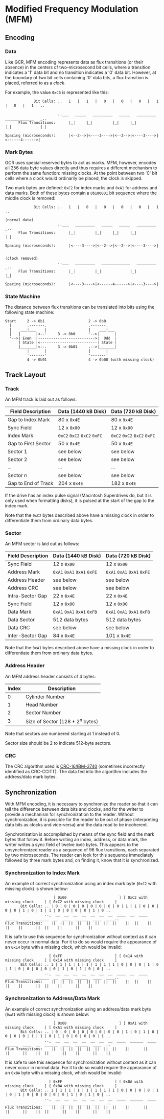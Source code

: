 # Modified Frequency Modulation (MFM)

## Encoding

### Data

Like GCR, MFM encoding represents data as flux transitions (or their absence) in the centers of two-microsecond bit cells, where a transition indicates a '1' data bit and no transition indicates a '0' data bit.  However, at the boundary of two bit cells containing '0' data bits, a flux transition is placed, referred to as a *clock*.

For example, the value `0xC5` is represented like this:

```
             Bit Cells: ..   1   |   1   |   0   |   0   |   0   |   1   |   0   |   1   ..

                        ..___   _____   _________   _____   _________   _____________   _..
      Flux Transitions:      |_|     |_|         |_|     |_|         |_|             |_|

Spacing (microseconds):      |<--2-->|<----3---->|<--2-->|<----3---->|<------4------>|
```


### Mark Bytes

GCR uses special reserved bytes to act as marks.  MFM, however, encodes all 256 data byte values directly and thus requires a different mechanism to perform the same function: missing clocks.  At the point between two '0' bit cells where a clock would ordinarily be placed, the clock is skipped.

Two mark bytes are defined: `0xC2` for index marks and `0xA1` for address and data marks.  Both of these bytes contain a `0b100001` bit sequence where the middle clock is removed:

```
             Bit Cells: ..   1   |   0   |   0   |   0   |   0   |   1   ..

(normal data)
                        ..___   _________   _____   _____   _________   _..
      Flux Transitions:      |_|         |_|     |_|     |_|         |_|

Spacing (microseconds):      |<----3---->|<--2-->|<--2-->|<----3---->|


(clock removed)
                        ..___   _________   _____________   _________   _..
      Flux Transitions:      |_|         |_|             |_|         |_|

Spacing (microseconds):      |<----3---->|<------4------>|<----3---->|
```


### State Machine

The distance between flux transitions can be translated into bits using the following state machine:

```
Start     2 -> 0b1                    2 -> 0b0
  |       .-------.                   .-------.
  |    ___|___    |                   |    ___|___
  |   |       |<--'     3 -> 0b0      '-->|       |
  '-->| Even  |-------------------------->|  Odd  |
      | State |<--------------------------| State |
      |_______|<--.     3 -> 0b01     .-->|_______|
          |       |                   |       |
          '-------'                   '-------'
          4 -> 0b01                   4 -> 0b00 (with missing clock)
```


## Track Layout

### Track

An MFM track is laid out as follows:

| Field Description   | Data (1440 kB Disk)         | Data (720 kB Disk)          |
| ------------------- | --------------------------- | --------------------------- |
| Gap to Index Mark   | 80 x `0x4E`                 | 80 x `0x4E`                 |
| Sync Field          | 12 x `0x00`                 | 12 x `0x00`                 |
| Index Mark          | `0xC2` `0xC2` `0xC2` `0xFC` | `0xC2` `0xC2` `0xC2` `0xFC` |
| Gap to First Sector | 50 x `0x4E`                 | 50 x `0x4E`                 |
| Sector 1            | see below                   | see below                   |
| Sector 2            | see below                   | see below                   |
| ...                 | ...                         | ...                         |
| Sector *n*          | see below                   | see below                   |
| Gap to End of Track | 204 x `0x4E`                | 182 x `0x4E`                |

If the drive has an index pulse signal (Macintosh Superdrives do, but it is only used when formatting disks), it is pulsed at the start of the gap to the index mark.

Note that the `0xC2` bytes described above have a missing clock in order to differentiate them from ordinary data bytes.


### Sector

An MFM sector is laid out as follows:

| Field Description   | Data (1440 kB Disk)         | Data (720 kB Disk)          |
| ------------------- | --------------------------- | --------------------------- |
| Sync Field          | 12 x `0x00`                 | 12 x `0x00`                 |
| Address Mark        | `0xA1` `0xA1` `0xA1` `0xFE` | `0xA1` `0xA1` `0xA1` `0xFE` |
| Address Header      | see below                   | see below                   |
| Address CRC         | see below                   | see below                   |
| Intra-Sector Gap    | 22 x `0x4E`                 | 22 x `0x4E`                 |
| Sync Field          | 12 x `0x00`                 | 12 x `0x00`                 |
| Data Mark           | `0xA1` `0xA1` `0xA1` `0xFB` | `0xA1` `0xA1` `0xA1` `0xFB` |
| Data Sector         | 512 data bytes              | 512 data bytes              |
| Data CRC            | see below                   | see below                   |
| Inter-Sector Gap    | 84 x `0x4E`                 | 101 x `0x4E`                |

Note that the `0xA1` bytes described above have a missing clock in order to differentiate them from ordinary data bytes.


### Address Header

An MFM address header consists of 4 bytes:

| Index | Description                                |
| ----- | ------------------------------------------ |
| 0     | Cylinder Number                            |
| 1     | Head Number                                |
| 2     | Sector Number                              |
| 3     | Size of Sector (128 * 2<sup>n</sup> bytes) |

Note that sectors are numbered starting at 1 instead of 0.

Sector size should be 2 to indicate 512-byte sectors.


### CRC

The CRC algorithm used is [CRC-16/IBM-3740](https://reveng.sourceforge.io/crc-catalogue/16.htm#crc.cat.crc-16-ibm-3740) (sometimes incorrectly identified as CRC-CCITT).  The data fed into the algorithm includes the address/data mark bytes.


## Synchronization

With MFM encoding, it is necessary to synchronize the reader so that it can tell the difference between data bits and clocks, and for the writer to provide a mechanism for synchronization to the reader.  Without synchronization, it is possible for the reader to be out of phase (interpreting data bits as clocks and vice-versa) and the data read to be incoherent.

Synchronization is accomplished by means of the sync field and the mark bytes that follow it.  Before writing an index, address, or data mark, the writer writes a sync field of twelve `0x00` bytes.  This appears to the unsynchronized reader as a sequence of 96 flux transitions, each separated by two microseconds.  The reader can look for this sequence immediately followed by three mark bytes and, on finding it, know that it is synchronized.


### Synchronization to Index Mark

An example of correct synchronization using an index mark byte (`0xC2` with missing clock) is shown below:

```
                      [ 0x00                        ] [ 0xC2 with missing clock     ] [ 0xC2 with missing clock     ]
       Bit Cells: .. | 0 | 0 | 0 | 0 | 0 | 0 | 0 | 0 | 1 | 1 | 0 | 0 | 0 | 0 | 1 | 0 | 1 | 1 | 0 | 0 | 0 | 0 | 1 | 0 ..
                  .._  __  __  __  __  __  __  __  ____  __  ____  ______  ____  ______  __  ____  ______  ____  ____..
Flux Transitions:    ||  ||  ||  ||  ||  ||  ||  ||    ||  ||    ||      ||    ||      ||  ||    ||      ||    ||
```

It is safe to use this sequence for synchronization without context as it can never occur in normal data.  For it to do so would require the appearance of an `0x14` byte with a missing clock, which would be invalid:

```
                    [ 0xFF                        ] [ 0x14 with missing clock     ] [ 0x14 with missing clock     ]
       Bit Cells: .. 1 | 1 | 1 | 1 | 1 | 1 | 1 | 1 | 0 | 0 | 0 | 1 | 0 | 1 | 0 | 0 | 0 | 0 | 0 | 1 | 0 | 1 | 0 | 0 | ..
                  .._  __  __  __  __  __  __  __  ____  __  ____  ______  ____  ______  __  ____  ______  ____  ____..
Flux Transitions:    ||  ||  ||  ||  ||  ||  ||  ||    ||  ||    ||      ||    ||      ||  ||    ||      ||    ||
```


### Synchronization to Address/Data Mark

An example of correct synchronization using an address/data mark byte (`0xA1` with missing clock) is shown below:

```
                      [ 0x00                        ] [ 0xA1 with missing clock     ] [ 0xA1 with missing clock     ]
       Bit Cells: .. | 0 | 0 | 0 | 0 | 0 | 0 | 0 | 0 | 1 | 0 | 1 | 0 | 0 | 0 | 0 | 1 | 1 | 0 | 1 | 0 | 0 | 0 | 0 | 1 ..
                  .._  __  __  __  __  __  __  __  ____  ______  ____  ______  ____  __  ______  ____  ______  ____  ..
Flux Transitions:    ||  ||  ||  ||  ||  ||  ||  ||    ||      ||    ||      ||    ||  ||      ||    ||      ||    ||
```

It is safe to use this sequence for synchronization without context as it can never occur in normal data.  For it to do so would require the appearance of an `0x0A` byte with a missing clock, which would be invalid:

```
                    [ 0xFF                        ] [ 0x0A with missing clock     ] [ 0x0A with missing clock     ]
       Bit Cells: .. 1 | 1 | 1 | 1 | 1 | 1 | 1 | 1 | 0 | 0 | 0 | 0 | 1 | 0 | 1 | 0 | 0 | 0 | 0 | 0 | 1 | 0 | 1 | 0 | ..
                  .._  __  __  __  __  __  __  __  ____  ______  ____  ______  ____  __  ______  ____  ______  ____  ..
Flux Transitions:    ||  ||  ||  ||  ||  ||  ||  ||    ||      ||    ||      ||    ||  ||      ||    ||      ||    ||
```
